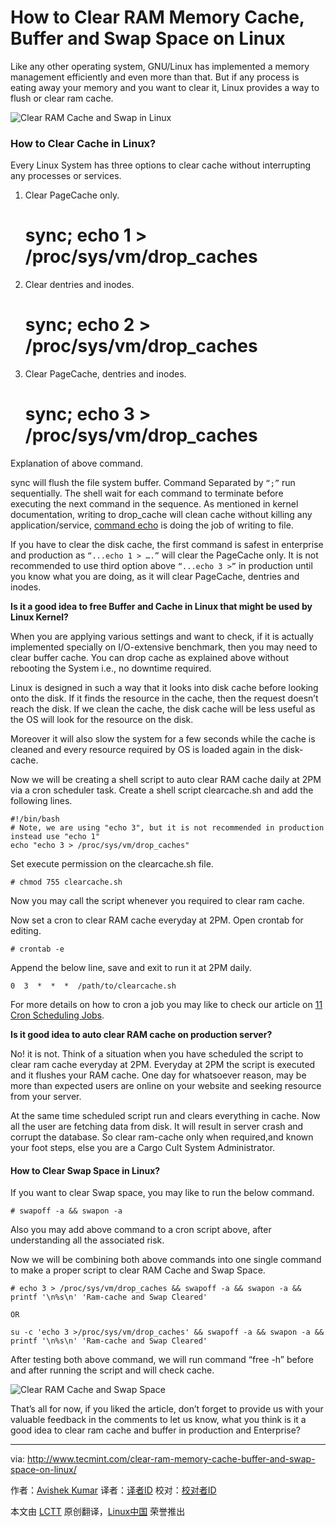How to Clear RAM Memory Cache, Buffer and Swap Space on Linux
================================================================================
Like any other operating system, GNU/Linux has implemented a memory management efficiently and even more than that. But if any process is eating away your memory and you want to clear it, Linux provides a way to flush or clear ram cache.

![Clear RAM Cache and Swap in Linux](http://www.tecmint.com/wp-content/uploads/2015/05/Clear-RAM-Cache-in-Linux.jpg)

### How to Clear Cache in Linux? ###

Every Linux System has three options to clear cache without interrupting any processes or services.

1. Clear PageCache only.

    # sync; echo 1 > /proc/sys/vm/drop_caches

2. Clear dentries and inodes.

    # sync; echo 2 > /proc/sys/vm/drop_caches

3. Clear PageCache, dentries and inodes.

    # sync; echo 3 > /proc/sys/vm/drop_caches 

Explanation of above command.

sync will flush the file system buffer. Command Separated by `“;”` run sequentially. The shell wait for each command to terminate before executing the next command in the sequence. As mentioned in kernel documentation, writing to drop_cache will clean cache without killing any application/service, [command echo][1] is doing the job of writing to file.

If you have to clear the disk cache, the first command is safest in enterprise and production as `“...echo 1 > ….”` will clear the PageCache only. It is not recommended to use third option above `“...echo 3 >”` in production until you know what you are doing, as it will clear PageCache, dentries and inodes.

**Is it a good idea to free Buffer and Cache in Linux that might be used by Linux Kernel?**

When you are applying various settings and want to check, if it is actually implemented specially on I/O-extensive benchmark, then you may need to clear buffer cache. You can drop cache as explained above without rebooting the System i.e., no downtime required.

Linux is designed in such a way that it looks into disk cache before looking onto the disk. If it finds the resource in the cache, then the request doesn’t reach the disk. If we clean the cache, the disk cache will be less useful as the OS will look for the resource on the disk.

Moreover it will also slow the system for a few seconds while the cache is cleaned and every resource required by OS is loaded again in the disk-cache.

Now we will be creating a shell script to auto clear RAM cache daily at 2PM via a cron scheduler task. Create a shell script clearcache.sh and add the following lines.

    #!/bin/bash
    # Note, we are using "echo 3", but it is not recommended in production instead use "echo 1"
    echo "echo 3 > /proc/sys/vm/drop_caches"

Set execute permission on the clearcache.sh file.

    # chmod 755 clearcache.sh

Now you may call the script whenever you required to clear ram cache.

Now set a cron to clear RAM cache everyday at 2PM. Open crontab for editing.

    # crontab -e

Append the below line, save and exit to run it at 2PM daily.

    0  3  *  *  *  /path/to/clearcache.sh

For more details on how to cron a job you may like to check our article on [11 Cron Scheduling Jobs][2].

**Is it good idea to auto clear RAM cache on production server?**

No! it is not. Think of a situation when you have scheduled the script to clear ram cache everyday at 2PM. Everyday at 2PM the script is executed and it flushes your RAM cache. One day for whatsoever reason, may be more than expected users are online on your website and seeking resource from your server.

At the same time scheduled script run and clears everything in cache. Now all the user are fetching data from disk. It will result in server crash and corrupt the database. So clear ram-cache only when required,and known your foot steps, else you are a Cargo Cult System Administrator.

#### How to Clear Swap Space in Linux? ####

If you want to clear Swap space, you may like to run the below command.

    # swapoff -a && swapon -a

Also you may add above command to a cron script above, after understanding all the associated risk.

Now we will be combining both above commands into one single command to make a proper script to clear RAM Cache and Swap Space.

    # echo 3 > /proc/sys/vm/drop_caches && swapoff -a && swapon -a && printf '\n%s\n' 'Ram-cache and Swap Cleared'
    
    OR
    
    su -c 'echo 3 >/proc/sys/vm/drop_caches' && swapoff -a && swapon -a && printf '\n%s\n' 'Ram-cache and Swap Cleared'

After testing both above command, we will run command “free -h” before and after running the script and will check cache.

![Clear RAM Cache and Swap Space](http://www.tecmint.com/wp-content/uploads/2015/05/Clear-RAM-Cache.gif)

That’s all for now, if you liked the article, don’t forget to provide us with your valuable feedback in the comments to let us know, what you think is it a good idea to clear ram cache and buffer in production and Enterprise?

--------------------------------------------------------------------------------

via: http://www.tecmint.com/clear-ram-memory-cache-buffer-and-swap-space-on-linux/

作者：[Avishek Kumar][a]
译者：[译者ID](https://github.com/译者ID)
校对：[校对者ID](https://github.com/校对者ID)

本文由 [LCTT](https://github.com/LCTT/TranslateProject) 原创翻译，[Linux中国](https://linux.cn/) 荣誉推出

[a]:http://www.tecmint.com/author/avishek/
[1]:http://www.tecmint.com/echo-command-in-linux/
[2]:http://www.tecmint.com/11-cron-scheduling-task-examples-in-linux/